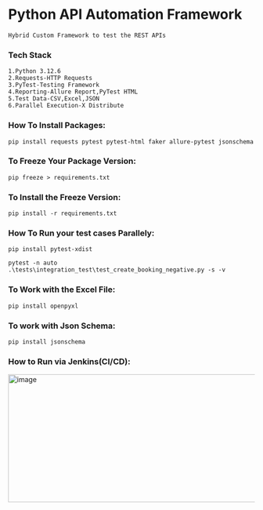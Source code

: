# Python API Automation Framework
    Hybrid Custom Framework to test the REST APIs

### Tech Stack
    1.Python 3.12.6
    2.Requests-HTTP Requests
    3.PyTest-Testing Framework
    4.Reporting-Allure Report,PyTest HTML
    5.Test Data-CSV,Excel,JSON
    6.Parallel Execution-X Distribute

### How To Install Packages:
``pip install requests pytest pytest-html faker allure-pytest jsonschema``

### To Freeze Your Package Version:
``pip freeze > requirements.txt``

### To Install the Freeze Version:
``pip install -r requirements.txt``

### How To Run your test cases Parallely:
``pip install pytest-xdist``

``pytest -n auto .\tests\integration_test\test_create_booking_negative.py -s -v``

### To Work with the Excel File:
``pip install openpyxl``
### To work with Json Schema:
``pip install jsonschema``

### How to Run via Jenkins(CI/CD):
<img width="1237" height="261" alt="image" src="https://github.com/user-attachments/assets/23d3143d-cbca-464c-a6a5-28449c68f3e8" />
